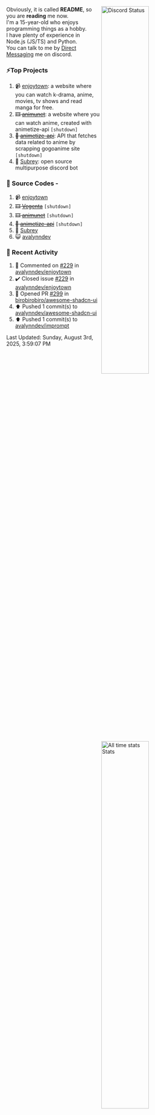 <a href="https://discord.com/users/735059235141845003" target="_blank">
	<img width="50%" align="right" alt="Discord Status" src="https://lanyard.cnrad.dev/api/735059235141845003?bg=1f1f1f&borderRadius=5px">
</a>
<a href="https://wakatime.com/@Avalynn" target="_blank">
	<img width="50%" align="right" alt="All time stats Stats" src="https://github-readme-stats-one-liard-37.vercel.app/api/wakatime?username=avalynn&border_radius=5px&theme=dark&bg_color=1f1f1f&border_color=1f1f1f&icon_color=58a6ff&show_icons=true&disable_animations=true&custom_title=All%20Time%20Stats&v=2\&layout=compact">
</a>

<div align="left">
Obviously, it is called <b>README</b>, so you are <b>reading</b> me now.<br> 
I'm a 15-year-old who enjoys programming things as a hobby. <br>
I have plenty of experience in Node.js (JS/TS) and Python.<br>
You can talk to me by <a href="https://discord.com/users/735059235141845003">Direct Messaging</a> me on discord.<br>
</div>

### ⚡Top Projects
1. 📹 [enjoytown](https://enjoytown.pro): a website where you can watch k-drama, anime, movies, tv shows and read manga for free.
2. ~~🎞️ [animunet](https://animunet.vercel.app)~~: a website where you can watch anime, created with animetize-api `[shutdown]`
3. ~~🎉 [animetize-api](https://animetize-api.vercel.app)~~: API that fetches data related to anime by scrapping gogoanime site `[shutdown]`
2. 🤖 [Subrey](https://github.com/InfiniteDevs/Subrey): open source multipurpose discord bot 

### 📄 Source Codes -
1. 📹 [enjoytown](https://github.com/avalynndev/enjoytown) 
2. ~~🎞️ [Vegenta](https://github.com/InfiniteDevs/vegenta)~~ `[shutdown]`
3. ~~🎞️ [animunet](https://github.com/InfiniteDevs/animunet)~~ `[shutdown]`
4. ~~🎉 [animetize-api](https://github.com/avalynndev/animetize-api)~~ `[shutdown]`
5. 🤖 [Subrey](https://github.com/InfiniteDevs/Subrey)
6. 😺 [avalynndev](https://github.com/avalynndev/avalynn-web)

### 📄 Recent Activity

<!--RECENT_ACTIVITY:start-->
1. 💬 Commented on [#229](https://github.com/avalynndev/enjoytown/issues/229#issuecomment-3107501937) in [avalynndev/enjoytown](https://github.com/avalynndev/enjoytown)<br>
2. ✔️ Closed issue [#229](https://github.com/avalynndev/enjoytown/issues/229) in [avalynndev/enjoytown](https://github.com/avalynndev/enjoytown)<br>
3. 💪 Opened PR [#299](https://github.com/birobirobiro/awesome-shadcn-ui/pull/299) in [birobirobiro/awesome-shadcn-ui](https://github.com/birobirobiro/awesome-shadcn-ui)<br>
4. ⬆️ Pushed 1 commit(s) to [avalynndev/awesome-shadcn-ui](https://github.com/avalynndev/awesome-shadcn-ui)<br>
5. ⬆️ Pushed 1 commit(s) to [avalynndev/imprompt](https://github.com/avalynndev/imprompt)<br>
<!--RECENT_ACTIVITY:end-->

<!--RECENT_ACTIVITY:last_update-->
Last Updated: Sunday, August 3rd, 2025, 3:59:07 PM
<!--RECENT_ACTIVITY:last_update_end-->
